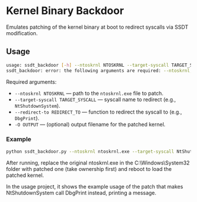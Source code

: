 # Kernel Binary Backdoor

Emulates patching of the kernel binary at boot to redirect syscalls via SSDT modification.

## Usage

   ```bash
   usage: ssdt_backdoor [-h] --ntoskrnl NTOSKRNL --target-syscall TARGET_SYSCALL --redirect-to REDIRECT_TO [-O OUTPUT]
   ssdt_backdoor: error: the following arguments are required: --ntoskrnl, --target-syscall, --redirect-to
   ```

Required arguments:

* `--ntoskrnl NTOSKRNL` — path to the `ntoskrnl.exe` file to patch.
* `--target-syscall TARGET_SYSCALL` — syscall name to redirect (e.g., `NtShutdownSystem`).
* `--redirect-to REDIRECT_TO` — function to redirect the syscall to (e.g., `DbgPrint`).
* `-O OUTPUT` — (optional) output filename for the patched kernel.

### Example
```bash
python ssdt_backdoor.py --ntoskrnl ntoskrnl.exe --target-syscall NtShutdownSystem --redirect-to DbgPrint
```
After running, replace the original ntoskrnl.exe in the C:\Windows\System32 folder with patched one (take ownership first) and reboot to load the patched kernel.

In the usage project, it shows the example usage of the patch that makes NtShutdownSystem call DbgPrint instead, printing a message.


